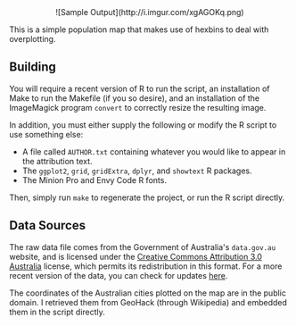 <center>
![Sample Output](http://i.imgur.com/xgAGOKq.png)
</center>

This is a simple population map that makes use of hexbins to deal with
overplotting.

## Building

You will require a recent version of R to run the script, an installation of
Make to run the Makefile (if you so desire), and an installation of the
ImageMagick program `convert` to correctly resize the resulting image.

In addition, you must either supply the following or modify the R script to
use something else:

* A file called `AUTHOR.txt` containing whatever you would like to appear in
  the attribution text.
* The `ggplot2`, `grid`, `gridExtra`, `dplyr`, and `showtext` R packages.
* The Minion Pro and Envy Code R fonts.

Then, simply run `make` to regenerate the project, or run the R script
directly.

## Data Sources

The raw data file comes from the Government of Australia's `data.gov.au`
website, and is licensed under the
[Creative Commons Attribution 3.0 Australia](http://creativecommons.org/licenses/by/3.0/au/)
license, which permits its redistribution in this format. For a more recent
version of the data, you can check for updates
[here](http://data.gov.au/dataset/national-public-toilet-map).

The coordinates of the Australian cities plotted on the map are in the public
domain. I retrieved them from GeoHack (through Wikipedia) and embedded them in
the script directly.
